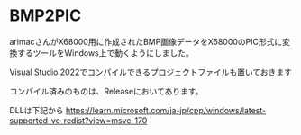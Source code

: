 # BMP2PIC

arimacさんがX68000用に作成されたBMP画像データをX68000のPIC形式に変換するツールをWindows上で動くようにしました。

Visual Studio 2022でコンパイルできるプロジェクトファイルも置いておきます

コンパイル済みのものは、Releaseにおいてあります。

DLLは下記から
https://learn.microsoft.com/ja-jp/cpp/windows/latest-supported-vc-redist?view=msvc-170
